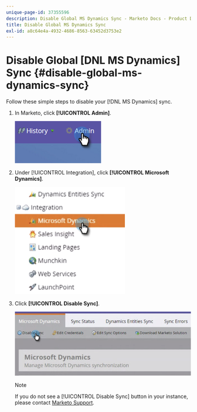 ```yaml
---
unique-page-id: 37355596
description: Disable Global MS Dynamics Sync - Marketo Docs - Product Documentation
title: Disable Global MS Dynamics Sync
exl-id: a8c64e4a-4932-4686-8563-63452d3753e2
---
```

# Disable Global [DNL MS Dynamics] Sync {#disable-global-ms-dynamics-sync}

Follow these simple steps to disable your [!DNL MS Dynamics] sync.

1. In Marketo, click **[!UICONTROL Admin]**.

   ![](assets/one.png)

1. Under [!UICONTROL Integration], click **[!UICONTROL Microsoft Dynamics]**.

   ![](assets/two.png)

1. Click **[!UICONTROL Disable Sync]**.

   ![](assets/three.png)

   >[!NOTE]
   >
   >If you do not see a [!UICONTROL Disable Sync] button in your instance, please contact [Marketo Support](https://nation.marketo.com/t5/Support/ct-p/Support).

